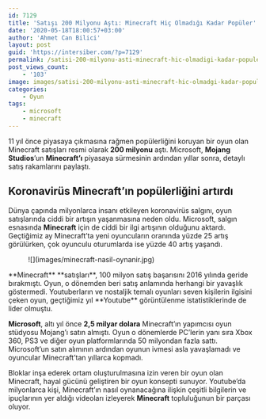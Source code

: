```yaml
---
id: 7129
title: 'Satışı 200 Milyonu Aştı: Minecraft Hiç Olmadığı Kadar Popüler'
date: '2020-05-18T18:00:57+03:00'
author: 'Ahmet Can Bilici'
layout: post
guid: 'https://intersiber.com/?p=7129'
permalink: /satisi-200-milyonu-asti-minecraft-hic-olmadigi-kadar-populer/
post_views_count:
    - '103'
image: images/satisi-200-milyonu-asti-minecraft-hic-olmadgi-kadar-populer.jpeg
categories:
    - Oyun
tags:
    - microsoft
    - minecraft
---
```


11 yıl önce piyasaya çıkmasına rağmen popülerliğini koruyan bir oyun olan Minecraft satışları resmi olarak **200 milyonu** aştı. Microsoft, **Mojang Studios**’un **Minecraft’ı** piyasaya sürmesinin ardından yıllar sonra, detaylı satış rakamlarını paylaştı.

## Koronavirüs Minecraft’ın popülerliğini artırdı

Dünya çapında milyonlarca insanı etkileyen koronavirüs salgını, oyun satışlarında ciddi bir artışın yaşanmasına neden oldu. Microsoft, salgın esnasında **Minecraft** için de ciddi bir ilgi artışının olduğunu aktardı. Geçtiğimiz ay Minecraft’ta yeni oyuncuların oranında yüzde 25 artış görülürken, çok oyunculu oturumlarda ise yüzde 40 artış yaşandı.

<figure class="wp-block-image size-large">![](images/minecraft-nasil-oynanir.jpg)</figure>**Minecraft** **satışları**, 100 milyon satış başarısını 2016 yılında geride bırakmıştı. Oyun, o dönemden beri satış anlamında herhangi bir yavaşlık göstermedi. Youtuberların ve nostaljik temalı oyunları seven kişilerin ilgisini çeken oyun, geçtiğimiz yıl **Youtube** görüntülenme istatistiklerinde de lider olmuştu.

**Microsoft**, altı yıl önce **2,5 milyar dolara** Minecraft’ın yapımcısı oyun stüdyosu Mojang’ı satın almıştı. Oyun o dönemlerde PC’lerin yanı sıra Xbox 360, PS3 ve diğer oyun platformlarında 50 milyondan fazla sattı. Microsoft’un satın alımının ardından oyunun ivmesi asla yavaşlamadı ve oyuncular Minecraft’tan yıllarca kopmadı.

Bloklar inşa ederek ortam oluşturulmasına izin veren bir oyun olan Minecraft, hayal gücünü geliştiren bir oyun konsepti sunuyor. Youtube’da milyonlarca kişi, Minecraft’ın nasıl oynanacağına ilişkin çeşitli bilgilerin ve ipuçlarının yer aldığı videoları izleyerek **Minecraft** topluluğunun bir parçası oluyor.